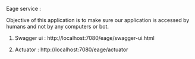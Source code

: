 Eage service :

Objective of this application is to make sure our
application is accessed by humans and not by any computers or bot.

1) Swagger ui :
   http://localhost:7080/eage/swagger-ui.html

2) Actuator :
   http://localhost:7080/eage/actuator